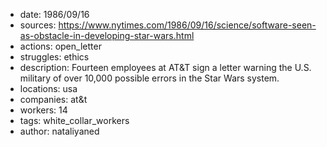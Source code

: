 - date: 1986/09/16
- sources: https://www.nytimes.com/1986/09/16/science/software-seen-as-obstacle-in-developing-star-wars.html
- actions: open_letter
- struggles: ethics
- description: Fourteen employees at AT&T sign a letter warning the U.S. military of over 10,000 possible errors in the Star Wars system.
- locations: usa
- companies: at&t
- workers: 14
- tags: white_collar_workers
- author: nataliyaned
